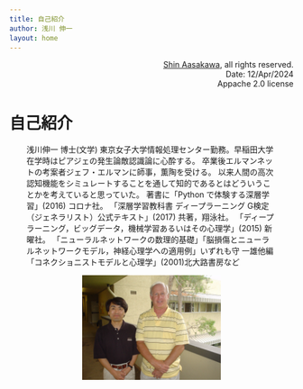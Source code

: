 ```yaml
---
title: 自己紹介
author: 浅川 伸一
layout: home
---
```

<link href="/css/asamarkdown.css" rel="stylesheet">
<div align="center">
<!-- <font size="+1" color="navy"><strong>ディープラーニングの心理学的解釈</strong></font><br/><br/> -->
</div>

<div align='right'>
<a href='mailto:educ0233@komazawa-u.ac.jp'>Shin Aasakawa</a>, all rights reserved.<br>
Date: 12/Apr/2024<br/>
Appache 2.0 license<br/>
</div>

# 自己紹介

<center>
<p align="left" style="width:88%">
浅川伸一 博士(文学) 東京女子大学情報処理センター勤務。早稲田大学在学時はピアジェの発生論敵認識論に心酔する。
卒業後エルマンネットの考案者ジェフ・エルマンに師事，薫陶を受ける。
以来人間の高次認知機能をシミュレートすることを通して知的であるとはどういうことかを考えていると思っていた。
著書に「Python で体験する深層学習」(2016) コロナ社。
「深層学習教科書 ディープラーニング G検定（ジェネラリスト）公式テキスト」(2017) 共著，翔泳社。
「ディープラーニング，ビッグデータ，機械学習あるいはその心理学」(2015) 新曜社。
「ニューラルネットワークの数理的基礎」「脳損傷とニューラルネットワークモデル，神経心理学への適用例」いずれも守
一雄他編「コネクショニストモデルと心理学」(2001)北大路書房など</p>
<center>
<img src="/assets/Elman_portrait.jpg" width="49%"><br/>
</center></center>

